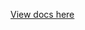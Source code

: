 [View docs here](https://htmlpreview.github.io/?https://github.com/jmdiegel707/Cone/blob/main/docs.html)
